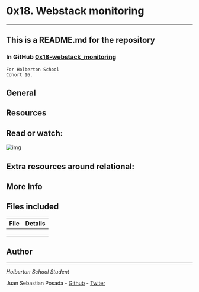 # 0x18. Webstack monitoring
***
## This is a README.md for the repository
### In GitHub [0x18-webstack_monitoring]()
```
For Holberton School
Cohort 16.
```
## General

## Resources

## Read or watch:

![img](https://s3.amazonaws.com/intranet-projects-files/holbertonschool-sysadmin_devops/281/hb3pAsO.png)

## Extra resources around relational:

## More Info

## Files included

| File                 | Details                                    |
|--------------------- | ------------------------------------------ |
| []() |	       |
| []() |	       |
| []() |	       |



## Author
***
*Holberton School Student*

Juan Sebastian Posada  - [Github](https://github.com/Juansepo13) - [Twiter](https://twitter.com/@JuanSeb35904130)